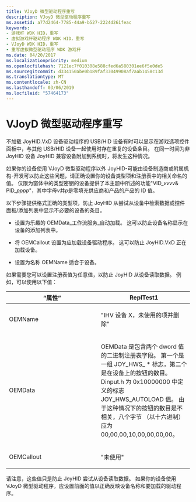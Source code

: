```yaml
---
title: VJoyD 微型驱动程序重写
description: VJoyD 微型驱动程序重写
ms.assetid: a77d2464-7785-44a9-b527-2224d261feac
keywords:
- 游戏杆 WDK HID，重写
- 虚拟游戏杆驱动程序 WDK HID，重写
- VJoyD WDK HID，重写
- 重写虚拟微型驱动程序 WDK 游戏杆
ms.date: 04/20/2017
ms.localizationpriority: medium
ms.openlocfilehash: 7121ec7f010308e588cfed6a580301ee6f5e0de5
ms.sourcegitcommit: d334150abe0b189faf33049908af7aab1458c13d
ms.translationtype: MT
ms.contentlocale: zh-CN
ms.lasthandoff: 03/06/2019
ms.locfileid: "57464173"
---
```

# <a name="vjoyd-minidriver-override"></a>VJoyD 微型驱动程序重写





不加载 JoyHID.VxD 设备驱动程序的 USB/HID 设备有时可以显示在游戏选项控件面板中，与其他 USB/HID 设备一起使用时存在重复的设备条目。 在同一时间为非 JoyHID 设备 JoyHID 兼容设备附加到系统时，将发生这种情况。

如果你的设备使用 VJoyD 微型驱动程序以外 JoyHID-可能由设备制造商或附属机构-开发可以防止这些问题，请正确设置你的设备类型项和注册表中的相关命名的值。 仅限为窗体中的类型密钥的设备提供了本主题中所述的功能"VID\_*vvvv*& PID\_*pppp*"，其中字母*v*并*p*是零填充供应商和产品的产品的 ID 值。

以下步骤提供格式正确的类型项，防止 JoyHID 从尝试从设备中检索数据或控件面板/添加列表中显示不必要的设备的条目。

-   设置为乐趣的 OEMData\_工作流服务\_自动加载。 这可以防止设备名称显示在设备的添加列表中。

-   将 OEMCallout 设置为应加载设备驱动程序。 这可以防止 JoyHID.VxD 正在加载设备。

-   设置为名称 OEMName 适合于设备。

如果需要您可以设置注册表值为任意值，以防止 JoyHID 从设备读取数据。 例如，可以使用以下值：

<table>
<colgroup>
<col width="50%" />
<col width="50%" />
</colgroup>
<thead>
<tr class="header">
<th>“属性”</th>
<th>ReplTest1</th>
</tr>
</thead>
<tbody>
<tr class="odd">
<td><p>OEMName</p></td>
<td><p>"IHV 设备 X，未使用的项并删除"</p></td>
</tr>
<tr class="even">
<td><p>OEMData</p></td>
<td><p>OEMData 是包含两个 dword 值的二进制注册表字段。 第一个是一组 JOY_HWS_ * 标志，第二个是在设备上的按钮的数目。 Dinput.h 为 0x10000000 中定义的标志 JOY_HWS_AUTOLOAD 值。 由于这种情况下的按钮的数目是不相关，八个字节 （以十六进制） 应为 00,00,00,10,00,00,00,00。</p></td>
</tr>
<tr class="odd">
<td><p>OEMCallout</p></td>
<td><p>"未使用"</p></td>
</tr>
</tbody>
</table>

 

请注意，这些值只是防止 JoyHID 尝试从设备读取数据。 如果你的设备使用 VJoyD 微型驱动程序，应设置前面的值以正确反映设备名称和要加载的驱动程序。

 

 




